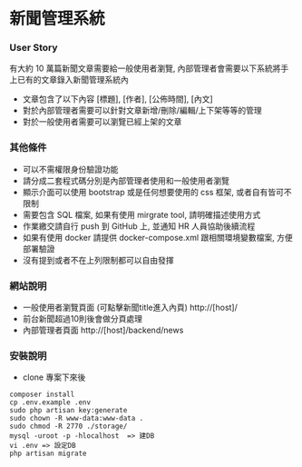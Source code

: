 # 新聞管理系統

### User Story
有大約 10 萬篇新聞文章需要給一般使用者瀏覽, 內部管理者會需要以下系統將手上已有的文章錄入新聞管理系統內

- 文章包含了以下內容 [標題], [作者], [公佈時間], [內文]
- 對於內部管理者需要可以針對文章新增/刪除/編輯/上下架等等的管理
- 對於一般使用者需要可以瀏覽已經上架的文章

### 其他條件
- 可以不需權限身份驗證功能
- 請分成二套程式碼分別是內部管理者使用和一般使用者瀏覽
- 顯示介面可以使用 bootstrap 或是任何想要使用的 css 框架, 或者自有皆可不限制
- 需要包含 SQL 檔案, 如果有使用 mirgrate tool, 請明確描述使用方式
- 作業繳交請自行 push 到 GitHub 上, 並通知 HR 人員協助後續流程
- 如果有使用 docker 請提供 docker-compose.xml 跟相關環境變數檔案, 方便部署驗證
- 沒有提到或者不在上列限制都可以自由發揮



### 網站說明
- 一般使用者瀏覽頁面 (可點擊新聞title進入內頁) http://[host]/
- 前台新聞超過10則後會做分頁處理
- 內部管理者頁面 http://[host]/backend/news

### 安裝說明
- clone 專案下來後
```
composer install
cp .env.example .env
sudo php artisan key:generate
sudo chown -R www-data:www-data .
sudo chmod -R 2770 ./storage/
mysql -uroot -p -hlocalhost  => 建DB
vi .env => 設定DB
php artisan migrate
```
